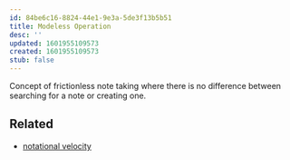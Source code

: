 ```yaml
---
id: 84be6c16-8824-44e1-9e3a-5de3f13b5b51
title: Modeless Operation
desc: ''
updated: 1601955109573
created: 1601955109573
stub: false
---
```

Concept of frictionless note taking where there is no difference between searching for a note or creating one.

## Related

- [notational velocity](http://notational.net/)


